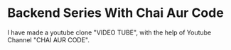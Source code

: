 # Backend Series With Chai Aur Code

I have made a youtube clone "VIDEO TUBE", with the help of Youtube Channel "CHAI AUR CODE".